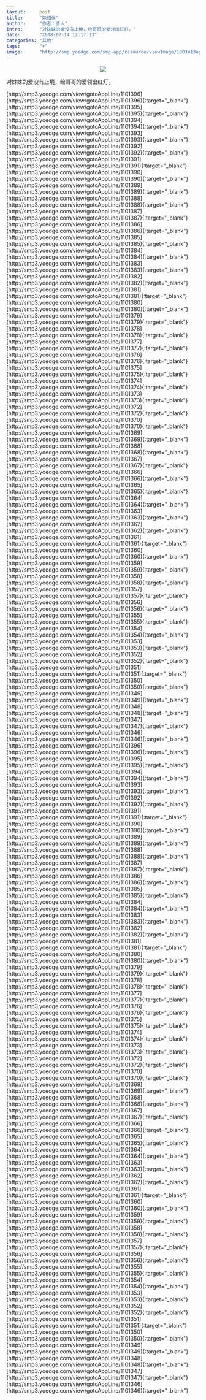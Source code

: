 ```yaml
---
layout:     post
title:      "妹相伴"
author:     "作者：勇人"
intro:      "对妹妹的爱没有止境，给哥哥的爱领出红灯。"
date:       "2018-02-14 12:17:13"
categories: "其他"
tags:       "+"
image:      "http://smp.yoedge.com/smp-app/resource/viewImage/1003413appline.png"
---
```

<div style="text-align: center">
<p><img src="http://smp.yoedge.com/smp-app/resource/viewImage/1003413appline.png"/></p>
</div>
<p class="post-meta">
<span>对妹妹的爱没有止境，给哥哥的爱领出红灯。</span>
</p>
[http://smp3.yoedge.com/view/gotoAppLine/1101396](http://smp3.yoedge.com/view/gotoAppLine/1101396){:target="_blank"}
[http://smp3.yoedge.com/view/gotoAppLine/1101395](http://smp3.yoedge.com/view/gotoAppLine/1101395){:target="_blank"}
[http://smp3.yoedge.com/view/gotoAppLine/1101394](http://smp3.yoedge.com/view/gotoAppLine/1101394){:target="_blank"}
[http://smp3.yoedge.com/view/gotoAppLine/1101393](http://smp3.yoedge.com/view/gotoAppLine/1101393){:target="_blank"}
[http://smp3.yoedge.com/view/gotoAppLine/1101392](http://smp3.yoedge.com/view/gotoAppLine/1101392){:target="_blank"}
[http://smp3.yoedge.com/view/gotoAppLine/1101391](http://smp3.yoedge.com/view/gotoAppLine/1101391){:target="_blank"}
[http://smp3.yoedge.com/view/gotoAppLine/1101390](http://smp3.yoedge.com/view/gotoAppLine/1101390){:target="_blank"}
[http://smp3.yoedge.com/view/gotoAppLine/1101389](http://smp3.yoedge.com/view/gotoAppLine/1101389){:target="_blank"}
[http://smp3.yoedge.com/view/gotoAppLine/1101388](http://smp3.yoedge.com/view/gotoAppLine/1101388){:target="_blank"}
[http://smp3.yoedge.com/view/gotoAppLine/1101387](http://smp3.yoedge.com/view/gotoAppLine/1101387){:target="_blank"}
[http://smp3.yoedge.com/view/gotoAppLine/1101386](http://smp3.yoedge.com/view/gotoAppLine/1101386){:target="_blank"}
[http://smp3.yoedge.com/view/gotoAppLine/1101385](http://smp3.yoedge.com/view/gotoAppLine/1101385){:target="_blank"}
[http://smp3.yoedge.com/view/gotoAppLine/1101384](http://smp3.yoedge.com/view/gotoAppLine/1101384){:target="_blank"}
[http://smp3.yoedge.com/view/gotoAppLine/1101383](http://smp3.yoedge.com/view/gotoAppLine/1101383){:target="_blank"}
[http://smp3.yoedge.com/view/gotoAppLine/1101382](http://smp3.yoedge.com/view/gotoAppLine/1101382){:target="_blank"}
[http://smp3.yoedge.com/view/gotoAppLine/1101381](http://smp3.yoedge.com/view/gotoAppLine/1101381){:target="_blank"}
[http://smp3.yoedge.com/view/gotoAppLine/1101380](http://smp3.yoedge.com/view/gotoAppLine/1101380){:target="_blank"}
[http://smp3.yoedge.com/view/gotoAppLine/1101379](http://smp3.yoedge.com/view/gotoAppLine/1101379){:target="_blank"}
[http://smp3.yoedge.com/view/gotoAppLine/1101378](http://smp3.yoedge.com/view/gotoAppLine/1101378){:target="_blank"}
[http://smp3.yoedge.com/view/gotoAppLine/1101377](http://smp3.yoedge.com/view/gotoAppLine/1101377){:target="_blank"}
[http://smp3.yoedge.com/view/gotoAppLine/1101376](http://smp3.yoedge.com/view/gotoAppLine/1101376){:target="_blank"}
[http://smp3.yoedge.com/view/gotoAppLine/1101375](http://smp3.yoedge.com/view/gotoAppLine/1101375){:target="_blank"}
[http://smp3.yoedge.com/view/gotoAppLine/1101374](http://smp3.yoedge.com/view/gotoAppLine/1101374){:target="_blank"}
[http://smp3.yoedge.com/view/gotoAppLine/1101373](http://smp3.yoedge.com/view/gotoAppLine/1101373){:target="_blank"}
[http://smp3.yoedge.com/view/gotoAppLine/1101372](http://smp3.yoedge.com/view/gotoAppLine/1101372){:target="_blank"}
[http://smp3.yoedge.com/view/gotoAppLine/1101370](http://smp3.yoedge.com/view/gotoAppLine/1101370){:target="_blank"}
[http://smp3.yoedge.com/view/gotoAppLine/1101369](http://smp3.yoedge.com/view/gotoAppLine/1101369){:target="_blank"}
[http://smp3.yoedge.com/view/gotoAppLine/1101368](http://smp3.yoedge.com/view/gotoAppLine/1101368){:target="_blank"}
[http://smp3.yoedge.com/view/gotoAppLine/1101367](http://smp3.yoedge.com/view/gotoAppLine/1101367){:target="_blank"}
[http://smp3.yoedge.com/view/gotoAppLine/1101366](http://smp3.yoedge.com/view/gotoAppLine/1101366){:target="_blank"}
[http://smp3.yoedge.com/view/gotoAppLine/1101365](http://smp3.yoedge.com/view/gotoAppLine/1101365){:target="_blank"}
[http://smp3.yoedge.com/view/gotoAppLine/1101364](http://smp3.yoedge.com/view/gotoAppLine/1101364){:target="_blank"}
[http://smp3.yoedge.com/view/gotoAppLine/1101363](http://smp3.yoedge.com/view/gotoAppLine/1101363){:target="_blank"}
[http://smp3.yoedge.com/view/gotoAppLine/1101362](http://smp3.yoedge.com/view/gotoAppLine/1101362){:target="_blank"}
[http://smp3.yoedge.com/view/gotoAppLine/1101361](http://smp3.yoedge.com/view/gotoAppLine/1101361){:target="_blank"}
[http://smp3.yoedge.com/view/gotoAppLine/1101360](http://smp3.yoedge.com/view/gotoAppLine/1101360){:target="_blank"}
[http://smp3.yoedge.com/view/gotoAppLine/1101359](http://smp3.yoedge.com/view/gotoAppLine/1101359){:target="_blank"}
[http://smp3.yoedge.com/view/gotoAppLine/1101358](http://smp3.yoedge.com/view/gotoAppLine/1101358){:target="_blank"}
[http://smp3.yoedge.com/view/gotoAppLine/1101357](http://smp3.yoedge.com/view/gotoAppLine/1101357){:target="_blank"}
[http://smp3.yoedge.com/view/gotoAppLine/1101356](http://smp3.yoedge.com/view/gotoAppLine/1101356){:target="_blank"}
[http://smp3.yoedge.com/view/gotoAppLine/1101355](http://smp3.yoedge.com/view/gotoAppLine/1101355){:target="_blank"}
[http://smp3.yoedge.com/view/gotoAppLine/1101354](http://smp3.yoedge.com/view/gotoAppLine/1101354){:target="_blank"}
[http://smp3.yoedge.com/view/gotoAppLine/1101353](http://smp3.yoedge.com/view/gotoAppLine/1101353){:target="_blank"}
[http://smp3.yoedge.com/view/gotoAppLine/1101352](http://smp3.yoedge.com/view/gotoAppLine/1101352){:target="_blank"}
[http://smp3.yoedge.com/view/gotoAppLine/1101351](http://smp3.yoedge.com/view/gotoAppLine/1101351){:target="_blank"}
[http://smp3.yoedge.com/view/gotoAppLine/1101350](http://smp3.yoedge.com/view/gotoAppLine/1101350){:target="_blank"}
[http://smp3.yoedge.com/view/gotoAppLine/1101349](http://smp3.yoedge.com/view/gotoAppLine/1101349){:target="_blank"}
[http://smp3.yoedge.com/view/gotoAppLine/1101348](http://smp3.yoedge.com/view/gotoAppLine/1101348){:target="_blank"}
[http://smp3.yoedge.com/view/gotoAppLine/1101347](http://smp3.yoedge.com/view/gotoAppLine/1101347){:target="_blank"}
[http://smp3.yoedge.com/view/gotoAppLine/1101346](http://smp3.yoedge.com/view/gotoAppLine/1101346){:target="_blank"}
[http://smp3.yoedge.com/view/gotoAppLine/1101396](http://smp3.yoedge.com/view/gotoAppLine/1101396){:target="_blank"}
[http://smp3.yoedge.com/view/gotoAppLine/1101395](http://smp3.yoedge.com/view/gotoAppLine/1101395){:target="_blank"}
[http://smp3.yoedge.com/view/gotoAppLine/1101394](http://smp3.yoedge.com/view/gotoAppLine/1101394){:target="_blank"}
[http://smp3.yoedge.com/view/gotoAppLine/1101393](http://smp3.yoedge.com/view/gotoAppLine/1101393){:target="_blank"}
[http://smp3.yoedge.com/view/gotoAppLine/1101392](http://smp3.yoedge.com/view/gotoAppLine/1101392){:target="_blank"}
[http://smp3.yoedge.com/view/gotoAppLine/1101391](http://smp3.yoedge.com/view/gotoAppLine/1101391){:target="_blank"}
[http://smp3.yoedge.com/view/gotoAppLine/1101390](http://smp3.yoedge.com/view/gotoAppLine/1101390){:target="_blank"}
[http://smp3.yoedge.com/view/gotoAppLine/1101389](http://smp3.yoedge.com/view/gotoAppLine/1101389){:target="_blank"}
[http://smp3.yoedge.com/view/gotoAppLine/1101388](http://smp3.yoedge.com/view/gotoAppLine/1101388){:target="_blank"}
[http://smp3.yoedge.com/view/gotoAppLine/1101387](http://smp3.yoedge.com/view/gotoAppLine/1101387){:target="_blank"}
[http://smp3.yoedge.com/view/gotoAppLine/1101386](http://smp3.yoedge.com/view/gotoAppLine/1101386){:target="_blank"}
[http://smp3.yoedge.com/view/gotoAppLine/1101385](http://smp3.yoedge.com/view/gotoAppLine/1101385){:target="_blank"}
[http://smp3.yoedge.com/view/gotoAppLine/1101384](http://smp3.yoedge.com/view/gotoAppLine/1101384){:target="_blank"}
[http://smp3.yoedge.com/view/gotoAppLine/1101383](http://smp3.yoedge.com/view/gotoAppLine/1101383){:target="_blank"}
[http://smp3.yoedge.com/view/gotoAppLine/1101382](http://smp3.yoedge.com/view/gotoAppLine/1101382){:target="_blank"}
[http://smp3.yoedge.com/view/gotoAppLine/1101381](http://smp3.yoedge.com/view/gotoAppLine/1101381){:target="_blank"}
[http://smp3.yoedge.com/view/gotoAppLine/1101380](http://smp3.yoedge.com/view/gotoAppLine/1101380){:target="_blank"}
[http://smp3.yoedge.com/view/gotoAppLine/1101379](http://smp3.yoedge.com/view/gotoAppLine/1101379){:target="_blank"}
[http://smp3.yoedge.com/view/gotoAppLine/1101378](http://smp3.yoedge.com/view/gotoAppLine/1101378){:target="_blank"}
[http://smp3.yoedge.com/view/gotoAppLine/1101377](http://smp3.yoedge.com/view/gotoAppLine/1101377){:target="_blank"}
[http://smp3.yoedge.com/view/gotoAppLine/1101376](http://smp3.yoedge.com/view/gotoAppLine/1101376){:target="_blank"}
[http://smp3.yoedge.com/view/gotoAppLine/1101375](http://smp3.yoedge.com/view/gotoAppLine/1101375){:target="_blank"}
[http://smp3.yoedge.com/view/gotoAppLine/1101374](http://smp3.yoedge.com/view/gotoAppLine/1101374){:target="_blank"}
[http://smp3.yoedge.com/view/gotoAppLine/1101373](http://smp3.yoedge.com/view/gotoAppLine/1101373){:target="_blank"}
[http://smp3.yoedge.com/view/gotoAppLine/1101372](http://smp3.yoedge.com/view/gotoAppLine/1101372){:target="_blank"}
[http://smp3.yoedge.com/view/gotoAppLine/1101370](http://smp3.yoedge.com/view/gotoAppLine/1101370){:target="_blank"}
[http://smp3.yoedge.com/view/gotoAppLine/1101369](http://smp3.yoedge.com/view/gotoAppLine/1101369){:target="_blank"}
[http://smp3.yoedge.com/view/gotoAppLine/1101368](http://smp3.yoedge.com/view/gotoAppLine/1101368){:target="_blank"}
[http://smp3.yoedge.com/view/gotoAppLine/1101367](http://smp3.yoedge.com/view/gotoAppLine/1101367){:target="_blank"}
[http://smp3.yoedge.com/view/gotoAppLine/1101366](http://smp3.yoedge.com/view/gotoAppLine/1101366){:target="_blank"}
[http://smp3.yoedge.com/view/gotoAppLine/1101365](http://smp3.yoedge.com/view/gotoAppLine/1101365){:target="_blank"}
[http://smp3.yoedge.com/view/gotoAppLine/1101364](http://smp3.yoedge.com/view/gotoAppLine/1101364){:target="_blank"}
[http://smp3.yoedge.com/view/gotoAppLine/1101363](http://smp3.yoedge.com/view/gotoAppLine/1101363){:target="_blank"}
[http://smp3.yoedge.com/view/gotoAppLine/1101362](http://smp3.yoedge.com/view/gotoAppLine/1101362){:target="_blank"}
[http://smp3.yoedge.com/view/gotoAppLine/1101361](http://smp3.yoedge.com/view/gotoAppLine/1101361){:target="_blank"}
[http://smp3.yoedge.com/view/gotoAppLine/1101360](http://smp3.yoedge.com/view/gotoAppLine/1101360){:target="_blank"}
[http://smp3.yoedge.com/view/gotoAppLine/1101359](http://smp3.yoedge.com/view/gotoAppLine/1101359){:target="_blank"}
[http://smp3.yoedge.com/view/gotoAppLine/1101358](http://smp3.yoedge.com/view/gotoAppLine/1101358){:target="_blank"}
[http://smp3.yoedge.com/view/gotoAppLine/1101357](http://smp3.yoedge.com/view/gotoAppLine/1101357){:target="_blank"}
[http://smp3.yoedge.com/view/gotoAppLine/1101356](http://smp3.yoedge.com/view/gotoAppLine/1101356){:target="_blank"}
[http://smp3.yoedge.com/view/gotoAppLine/1101355](http://smp3.yoedge.com/view/gotoAppLine/1101355){:target="_blank"}
[http://smp3.yoedge.com/view/gotoAppLine/1101354](http://smp3.yoedge.com/view/gotoAppLine/1101354){:target="_blank"}
[http://smp3.yoedge.com/view/gotoAppLine/1101353](http://smp3.yoedge.com/view/gotoAppLine/1101353){:target="_blank"}
[http://smp3.yoedge.com/view/gotoAppLine/1101352](http://smp3.yoedge.com/view/gotoAppLine/1101352){:target="_blank"}
[http://smp3.yoedge.com/view/gotoAppLine/1101351](http://smp3.yoedge.com/view/gotoAppLine/1101351){:target="_blank"}
[http://smp3.yoedge.com/view/gotoAppLine/1101350](http://smp3.yoedge.com/view/gotoAppLine/1101350){:target="_blank"}
[http://smp3.yoedge.com/view/gotoAppLine/1101349](http://smp3.yoedge.com/view/gotoAppLine/1101349){:target="_blank"}
[http://smp3.yoedge.com/view/gotoAppLine/1101348](http://smp3.yoedge.com/view/gotoAppLine/1101348){:target="_blank"}
[http://smp3.yoedge.com/view/gotoAppLine/1101347](http://smp3.yoedge.com/view/gotoAppLine/1101347){:target="_blank"}
[http://smp3.yoedge.com/view/gotoAppLine/1101346](http://smp3.yoedge.com/view/gotoAppLine/1101346){:target="_blank"}


